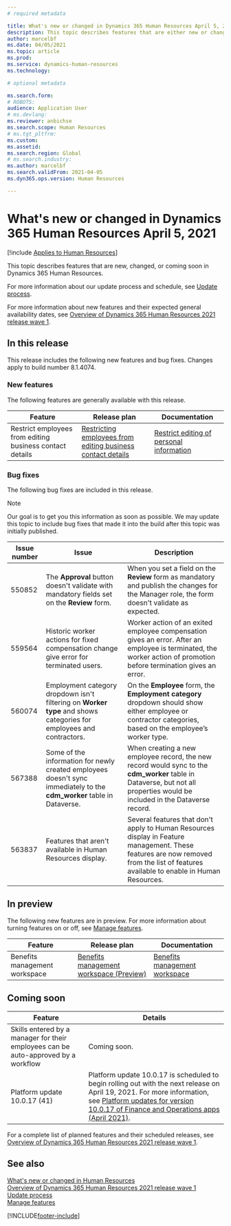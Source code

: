 ```yaml
---
# required metadata

title: What's new or changed in Dynamics 365 Human Resources April 5, 2021
description: This topic describes features that are either new or changed in Microsoft Dynamics 365 Human Resources for April 5, 2021.
author: marcelbf
ms.date: 04/05/2021
ms.topic: article
ms.prod:
ms.service: dynamics-human-resources
ms.technology:

# optional metadata

ms.search.form:
# ROBOTS:
audience: Application User
# ms.devlang:
ms.reviewer: anbichse
ms.search.scope: Human Resources
# ms.tgt_pltfrm:
ms.custom:
ms.assetid:
ms.search.region: Global
# ms.search.industry:
ms.author: marcelbf
ms.search.validFrom: 2021-04-05
ms.dyn365.ops.version: Human Resources

---
```


# What's new or changed in Dynamics 365 Human Resources April 5, 2021

[!include [Applies to Human Resources](../includes/applies-to-hr.md)]

This topic describes features that are new, changed, or coming soon in Dynamics 365 Human Resources.

For more information about our update process and schedule, see [Update process](hr-admin-setup-update-process.md).

For more information about new features and their expected general availability dates, see [Overview of Dynamics 365 Human Resources 2021 release wave 1](https://docs.microsoft.com/dynamics365-release-plan/2021wave1/human-resources/dynamics365-human-resources/).

## In this release

This release includes the following new features and bug fixes. Changes apply to build number 8.1.4074.

### New features

The following features are generally available with this release.

| Feature | Release plan | Documentation |
| --- | --- | --- |
| Restrict employees from editing business contact details | [Restricting employees from editing business contact details](https://docs.microsoft.com/dynamics365-release-plan/2021wave1/human-resources/dynamics365-human-resources/restrict-employees-editing-business-contact-details) | [Restrict editing of personal information](https://docs.microsoft.com/dynamics365/human-resources/hr-employee-self-service-restrict-editing)|

### Bug fixes

The following bug fixes are included in this release.

> [!NOTE]
> Our goal is to get you this information as soon as possible. We may update this topic to include bug fixes that made it into the build after this topic was initially published.

| Issue number | Issue |  Description |
| --- | --- | --- |
| 550852 | The **Approval** button doesn't validate with mandatory fields set on the **Review** form. | When you set a field on the **Review** form as mandatory and publish the changes for the Manager role, the form doesn't validate as expected. |
| 559564 | Historic worker actions for fixed compensation change give error for terminated users. | Worker action of an exited employee compensation gives an error. After an employee is terminated, the worker action of promotion before termination gives an error. |
| 560074 | Employment category dropdown isn't filtering on **Worker type** and shows categories for employees and contractors. | On the **Employee** form, the **Employment category** dropdown should show either employee or contractor categories, based on the employee’s worker type. |
| 567388 | Some of the information for newly created employees doesn't sync immediately to the **cdm_worker** table in Dataverse. | When creating a new employee record, the new record would sync to the **cdm_worker** table in Dataverse, but not all properties would be included in the Dataverse record. |
| 563837 | Features that aren't available in Human Resources display. | Several features that don't apply to Human Resources display in Feature management. These features are now removed from the list of features available to enable in Human Resources. |

## In preview

The following new features are in preview. For more information about turning features on or off, see [Manage features](hr-admin-manage-features.md).

| Feature | Release plan | Documentation |
| --- | --- | --- |
| Benefits management workspace | [Benefits management workspace (Preview)](https://docs.microsoft.com/dynamics365-release-plan/2020wave2/human-resources/dynamics365-human-resources/benefits-management-workspace) | [Benefits management workspace](hr-benefits-management-workspace.md) |

## Coming soon

| Feature | Details |
| --- | --- |
| Skills entered by a manager for their employees can be auto-approved by a workflow | Coming soon. |
| Platform update 10.0.17 (41) | Platform update 10.0.17 is scheduled to begin rolling out with the next release on April 19, 2021. For more information, see [Platform updates for version 10.0.17 of Finance and Operations apps (April 2021)](https://docs.microsoft.com/dynamics365/fin-ops-core/dev-itpro/get-started/whats-new-platform-updates-10-0-17). |

For a complete list of planned features and their scheduled releases, see [Overview of Dynamics 365 Human Resources 2021 release wave 1](https://docs.microsoft.com/dynamics365-release-plan/2021wave1/human-resources/dynamics365-human-resources/).

## See also

[What's new or changed in Human Resources](hr-admin-whats-new.md)</br>
[Overview of Dynamics 365 Human Resources 2021 release wave 1](https://docs.microsoft.com/dynamics365-release-plan/2021wave1/human-resources/dynamics365-human-resources/)</br>
[Update process](hr-admin-setup-update-process.md)</br>
[Manage features](hr-admin-manage-features.md)

[!INCLUDE[footer-include](../includes/footer-banner.md)]
